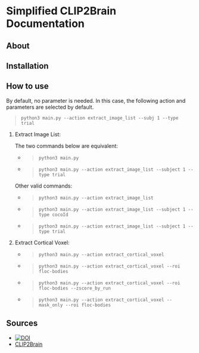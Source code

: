 # Simplified CLIP2Brain Documentation

## About

## Installation

## How to use

By default, no parameter is needed. In this case, the following action and parameters are selected by default.

> `python3 main.py --action extract_image_list --subj 1 --type trial`

1. Extract Image List:

    The two commands below are equivalent:
    * > `python3 main.py`
    * > `python3 main.py --action extract_image_list --subject 1 --type trial`

    Other valid commands:
    * > `python3 main.py --action extract_image_list`
    * > `python3 main.py --action extract_image_list --subject 1 --type cocoId`
    * > `python3 main.py --action extract_image_list --subject 1 --type trial`

2. Extract Cortical Voxel:

    * > `python3 main.py --action extract_cortical_voxel`
    * > `python3 main.py --action extract_cortical_voxel --roi floc-bodies`
    * > `python3 main.py --action extract_cortical_voxel --roi floc-bodies --zscore_by_run`
    * > `python3 main.py --action extract_cortical_voxel --mask_only --roi floc-bodies`

## Sources
- [![DOI](https://zenodo.org/badge/663684836.svg)](https://zenodo.org/badge/latestdoi/663684836)
- [CLIP2Brain](https://github.com/ariaaay/clip2brain/tree/main)